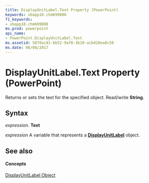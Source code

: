 ```yaml
---
title: DisplayUnitLabel.Text Property (PowerPoint)
keywords: vbapp10.chm699008
f1_keywords:
- vbapp10.chm699008
ms.prod: powerpoint
api_name:
- PowerPoint.DisplayUnitLabel.Text
ms.assetid: 5870ac81-bb52-9af8-3b10-acb428ea8c58
ms.date: 06/08/2017
---
```



# DisplayUnitLabel.Text Property (PowerPoint)

Returns or sets the text for the specified object. Read/write  **String**.


## Syntax

 _expression_. **Text**

 _expression_ A variable that represents a **[DisplayUnitLabel](PowerPoint.DisplayUnitLabel.md)** object.


## See also


#### Concepts


[DisplayUnitLabel Object](PowerPoint.DisplayUnitLabel.md)

